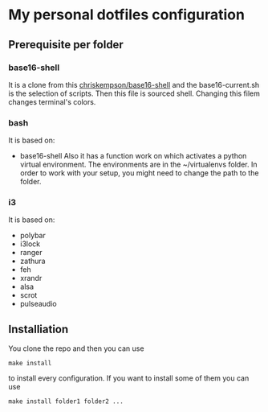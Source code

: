# My personal dotfiles configuration

## Prerequisite per folder

### base16-shell

It is a clone from this [chriskempson/base16-shell](https://github.com/chriskempson/base16-shell)
and the base16-current.sh is the selection of scripts. Then this file is sourced
shell. Changing this filem changes terminal's colors.

### bash

It is based on:
* base16-shell
Also it has a function work on which activates a python virtual environment. 
The environments are in the ~/virtualenvs folder. In order to work with your
setup, you might need to change the path to the folder.

### i3

It is based on:
* polybar
* i3lock
* ranger
* zathura
* feh
* xrandr
* alsa
* scrot
* pulseaudio

## Installiation

You clone the repo and then you can use 
```
make install
```
to install every configuration.
If you want to install some of them you can use
```
make install folder1 folder2 ...
```
